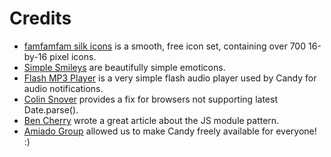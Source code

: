 Credits
=======
- [famfamfam silk icons](http://www.famfamfam.com/lab/icons/silk/) is a smooth, free icon set, containing over 700 16-by-16 pixel icons.
- [Simple Smileys](http://simplesmileys.org) are beautifully simple emoticons.
- [Flash MP3 Player](http://flash-mp3-player.net/players/js) is a very simple flash audio player used by Candy for audio notifications.
- [Colin Snover](http://zetafleet.com/blog/javascript-dateparse-for-iso-8601) provides a fix for browsers not supporting latest Date.parse().
- [Ben Cherry](http://www.adequatelygood.com/2010/3/JavaScript-Module-Pattern-In-Depth) wrote a great article about the JS module pattern.
- [Amiado Group](http://www.amiadogroup.com) allowed us to make Candy freely available for everyone! :)